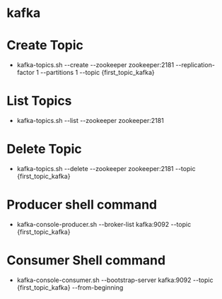 # kafka

# Create Topic
- kafka-topics.sh --create --zookeeper zookeeper:2181 --replication-factor 1 --partitions 1 --topic {first_topic_kafka}

# List Topics
- kafka-topics.sh --list --zookeeper zookeeper:2181

# Delete Topic
- kafka-topics.sh --delete --zookeeper zookeeper:2181 --topic {first_topic_kafka}

# Producer shell command
- kafka-console-producer.sh --broker-list kafka:9092 --topic {first_topic_kafka}


# Consumer Shell command
- kafka-console-consumer.sh --bootstrap-server kafka:9092 --topic {first_topic_kafka} --from-beginning